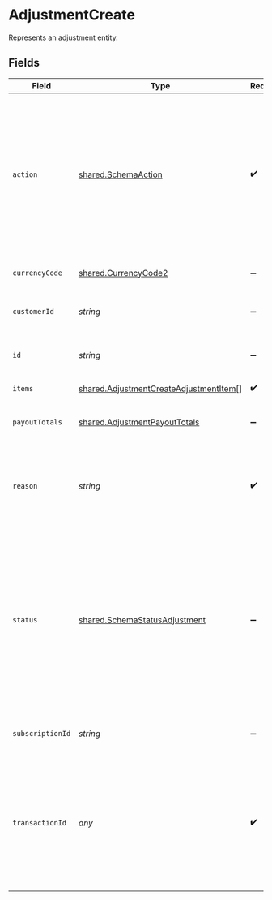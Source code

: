 # AdjustmentCreate

Represents an adjustment entity.


## Fields

| Field                                                                                                                                                                                                                                                                               | Type                                                                                                                                                                                                                                                                                | Required                                                                                                                                                                                                                                                                            | Description                                                                                                                                                                                                                                                                         | Example                                                                                                                                                                                                                                                                             |
| ----------------------------------------------------------------------------------------------------------------------------------------------------------------------------------------------------------------------------------------------------------------------------------- | ----------------------------------------------------------------------------------------------------------------------------------------------------------------------------------------------------------------------------------------------------------------------------------- | ----------------------------------------------------------------------------------------------------------------------------------------------------------------------------------------------------------------------------------------------------------------------------------- | ----------------------------------------------------------------------------------------------------------------------------------------------------------------------------------------------------------------------------------------------------------------------------------- | ----------------------------------------------------------------------------------------------------------------------------------------------------------------------------------------------------------------------------------------------------------------------------------- |
| `action`                                                                                                                                                                                                                                                                            | [shared.SchemaAction](../../../sdk/models/shared/schemaaction.md)                                                                                                                                                                                                                   | :heavy_check_mark:                                                                                                                                                                                                                                                                  | How this adjustment impacts the related transaction. `refund` adjustments must be approved by Paddle, and are created with the status `pending_approval`. `chargeback` and `chargeback_warning` adjustments are created automatically by Paddle.                                    |                                                                                                                                                                                                                                                                                     |
| `currencyCode`                                                                                                                                                                                                                                                                      | [shared.CurrencyCode2](../../../sdk/models/shared/currencycode2.md)                                                                                                                                                                                                                 | :heavy_minus_sign:                                                                                                                                                                                                                                                                  | Supported three-letter ISO 4217 currency code.                                                                                                                                                                                                                                      |                                                                                                                                                                                                                                                                                     |
| `customerId`                                                                                                                                                                                                                                                                        | *string*                                                                                                                                                                                                                                                                            | :heavy_minus_sign:                                                                                                                                                                                                                                                                  | Unique Paddle ID for this customer entity, prefixed with `ctm_`.                                                                                                                                                                                                                    | ctm_01grnn4zta5a1mf02jjze7y2ys                                                                                                                                                                                                                                                      |
| `id`                                                                                                                                                                                                                                                                                | *string*                                                                                                                                                                                                                                                                            | :heavy_minus_sign:                                                                                                                                                                                                                                                                  | Unique Paddle ID for this adjustment entity, prefixed with `adj_`.                                                                                                                                                                                                                  | adj_01gya6twkp8y0tv1e19rsgst9m                                                                                                                                                                                                                                                      |
| `items`                                                                                                                                                                                                                                                                             | [shared.AdjustmentCreateAdjustmentItem](../../../sdk/models/shared/adjustmentcreateadjustmentitem.md)[]                                                                                                                                                                             | :heavy_check_mark:                                                                                                                                                                                                                                                                  | List of items on this adjustment.                                                                                                                                                                                                                                                   |                                                                                                                                                                                                                                                                                     |
| `payoutTotals`                                                                                                                                                                                                                                                                      | [shared.AdjustmentPayoutTotals](../../../sdk/models/shared/adjustmentpayouttotals.md)                                                                                                                                                                                               | :heavy_minus_sign:                                                                                                                                                                                                                                                                  | Breakdown of how this adjustment affects your payout balance.                                                                                                                                                                                                                       |                                                                                                                                                                                                                                                                                     |
| `reason`                                                                                                                                                                                                                                                                            | *string*                                                                                                                                                                                                                                                                            | :heavy_check_mark:                                                                                                                                                                                                                                                                  | Why this adjustment was created. Appears in the Paddle Dashboard. Retained for record-keeping purposes.                                                                                                                                                                             |                                                                                                                                                                                                                                                                                     |
| `status`                                                                                                                                                                                                                                                                            | [shared.SchemaStatusAdjustment](../../../sdk/models/shared/schemastatusadjustment.md)                                                                                                                                                                                               | :heavy_minus_sign:                                                                                                                                                                                                                                                                  | Status of this adjustment. Set automatically by Paddle. <br/><br/>`refund` adjustments must be approved by Paddle, and are created with the status `pending_approval` <br/>until they move to `approved` or `rejected` on review.  `credit` adjustments are created with the status `approved`. |                                                                                                                                                                                                                                                                                     |
| `subscriptionId`                                                                                                                                                                                                                                                                    | *string*                                                                                                                                                                                                                                                                            | :heavy_minus_sign:                                                                                                                                                                                                                                                                  | Unique Paddle ID for this subscription entity, prefixed with `sub_`.                                                                                                                                                                                                                | sub_01h04vsc0qhwtsbsxh3422wjs4                                                                                                                                                                                                                                                      |
| `transactionId`                                                                                                                                                                                                                                                                     | *any*                                                                                                                                                                                                                                                                               | :heavy_check_mark:                                                                                                                                                                                                                                                                  | Paddle ID for the transaction related to this adjustment, prefixed with `txn_`.<br/>Transactions must be `billed` or `completed`. You can't create an adjustment for a transaction<br/>that has an adjustment that's `pending_approval`.                                            |                                                                                                                                                                                                                                                                                     |